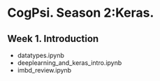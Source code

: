 # CogPsi. Season 2:Keras.

## Week 1. Introduction 
  - datatypes.ipynb
  - deeplearning_and_keras_intro.ipynb
  - imbd_review.ipynb
